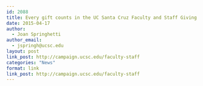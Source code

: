 ```yaml
---
id: 2088
title: Every gift counts in the UC Santa Cruz Faculty and Staff Giving Drive, May 4-15
date: 2015-04-17
author:
  - Joan Springhetti
author_email:
  - jspringh@ucsc.edu
layout: post
link_post: http://campaign.ucsc.edu/faculty-staff
categories: "News"
format: link
link_post: http://campaign.ucsc.edu/faculty-staff
---
```

